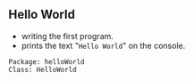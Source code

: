 ## Hello World
- writing the first program.
- prints the text "`Hello World`" on the console. 
```
Package: helloWorld
Class: HelloWorld
```
